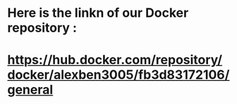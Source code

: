 # Here is the linkn of our Docker repository :
# https://hub.docker.com/repository/docker/alexben3005/fb3d83172106/general